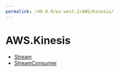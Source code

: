 ```yaml
---
permalink: /48.0.0/eu-west-2/AWS/Kinesis/
---
```


# AWS.Kinesis



* [Stream](Stream.md)
* [StreamConsumer](StreamConsumer.md)